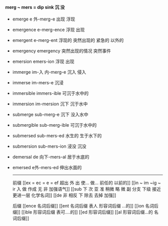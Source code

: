 #### merg ~ mers = dip sink 沉 没

- emerge e 外-merg-e 出现 浮现
- emergence e-merg-ence 浮现 出现 
- emergent e-merg-ent  浮现的 突然出现的 紧急的 以外的
- emergency emergency 突然出现的情况 突然事件
- emersion emers-ion 浮现 出现
- immerge im-入 内-merg-e 沉入 侵入
- immerse im-mers-e 沉浸
- immersible immers-ible 可沉于水中的
- immersion im-mersion 沉下 沉于水中
- submerge sub-merg-e 沉下 没入水中
- submergible sub-merg-ible  可沉于水中的
- submersed sub-mers-ed 水生的 生于水下的
- submersion sub-mers-ion 浸没 沉没
- demersal de 向下-mers-al 居于水底的
- emersed e外-mers-ed 伸出水面的

  ---
   前缀
   [[ex  = ec = e = ef 超出 外 出 使... 做... 前任的 以前的]]
   [[in  ~ im ~ig ~ ir 入 做 作成  无 非 加强语气]]
   [[sub   下  次 亚  准  稍微 略 微   副 分支 下级   接近 更进一层  化学名词]]
   [[de   非 相反 下 除去 去掉 加强]]
   
   后缀
   [[ence 名词后缀]]
   [[ent 名词后缀  表人 形容词后缀 ...的]]
   [[ion  名词后缀]]
   [[ible 形容词后缀 表可....的]]
   [[ed 形容词后缀]]
   [[al 形容词后缀...的 名词后缀]]